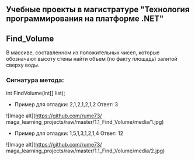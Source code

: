 ## Учебные проекты в магистратуре "Технология программирования на платформе .NET"

## Find_Volume

В массиве, составленном из положительных чисел, которые обозначают высоту стены найти объем (по факту площадь) залитой сверху воды.

### Сигнатура метода:

int FindVolume(int[] list);

- Пример для отладки: 2,1,2,1,2,1,2 Ответ: 3

![Image alt](https://github.com/rume73/
maga_learning_projects/raw/master/1.1_Find_Volume/media/1.jpg)

- Пример для отладки: 1,5,1,3,1,2,1,4 Ответ: 12

![Image alt](https://github.com/rume73/
maga_learning_projects/raw/master/1.1_Find_Volume/media/2.jpg)
